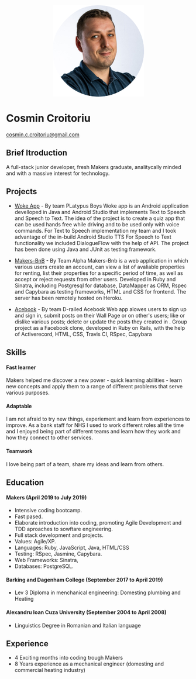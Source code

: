 <p align="center"><img src="./images/photo.png" alt="portrait" width="250"/></p>
     
# Cosmin Croitoriu
cosmin.c.croitoriu@gmail.com


## Brief Itroduction

A full-stack junior developer, fresh Makers graduate, analitycally minded and with a massive interest for technology.  

## Projects
 - [Woke App](https://github.com/mondongos/woke-platypus) - By team PLatypus Boys
  Woke app is an Android application develloped in Java and Android Studio that implements Text to Speech and Speech to Text.
  The idea of the project is to create a quiz app that can be used hands free while driving and to be used only with voice commands.
  For Text to Speech implementation my team and I took advantage of the in-build Android Studio TTS
  For Speech to Text functionality we included DialogueFlow with the help of API. The project has been done using Java and JUnit as testing framework.
   
 - [Makers-BnB](https://github.com/Cosmin-Croitoriu/Makers-Bnb) - By Team Alpha
   Makers-Bnb is a web application in which various users create an account, can view a list of avaliable properties for renting, list their properties for a specific period of time, as well as accept or reject requests from other users. 
   Developed in Ruby and Sinatra, including Postgresql for database, DataMapper as ORM,    Rspec and Capybara as testing frameworks, HTML and CSS for frontend. The server has been remotely hosted on Heroku. 
 
 - [Acebook](https://github.com/marbuthnott/acebook-d-railed) - By team D-railed
     Acebook Web app alowes users to sign up and sign in, submit posts on their Wall Page or on other's users; like or dislike various posts; delete or update the posts they created in .
   Group project as a Facebook clone, developed in Ruby on Rails, with the help of Activerecord, HTML, CSS, Travis CI, RSpec, Capybara 






## Skills

#### Fast learner
Makers helped me discover a new power - quick learning abilities - learn new concepts and apply them to a range of different problems that serve various purposes.

#### Adaptable
I am not afraid to try new things, experiement and learn from experiences to improve. As a bank staff for NHS I used to work different roles all the time and I enjoyed being part of different teams and learn how they work and how they connect to other services.

#### Teamwork
I love being part of a team, share my ideas and learn from others.

#### 



## Education


#### Makers (April 2019 to July 2019)

- Intensive coding bootcamp.
- Fast pased.
- Elaborate introduction into coding, promoting  Agile Development and TDD aproaches to  sowftare engineering.
- Full stack development and projects.
- Values: Agile/XP.
- Languages: Ruby, JavaScript, Java, HTML/CSS
- Testing: RSpec, Jasmine, Capybara.
- Web Frameworks: Sinatra, 
- Databases: PostgreSQL.


#### Barking and Dagenham College (September 2017 to April 2019)
- Lev 3 Diploma in menchanical engineering: Domesting plumbing and Heating

#### Alexandru Ioan Cuza University (September 2004 to April 2008)
- Linguistics Degree in Romanian and Italian language

## Experience
- 4 Exciting months into coding trough Makers
- 8 Years experience as a mechanical engineer (domesting and commercial heating industry) 

